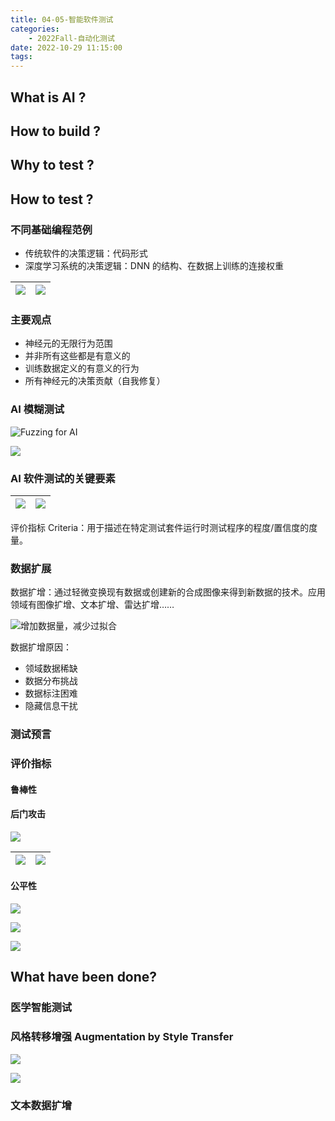 ```yaml
---
title: 04-05-智能软件测试
categories:
    - 2022Fall-自动化测试
date: 2022-10-29 11:15:00
tags:
---
```


## What is AI ?

## How to build ?

## Why to test ?

## How to test ?

### 不同基础编程范例

-   传统软件的决策逻辑：代码形式
-   深度学习系统的决策逻辑：DNN 的结构、在数据上训练的连接权重

| ![](04-05-%E6%99%BA%E8%83%BD%E8%BD%AF%E4%BB%B6%E6%B5%8B%E8%AF%95/image-20221029112110344.png) | ![](04-05-%E6%99%BA%E8%83%BD%E8%BD%AF%E4%BB%B6%E6%B5%8B%E8%AF%95/image-20221029112116085.png) |
| --------------------------------------------------------------------------------------------- | --------------------------------------------------------------------------------------------- |

### 主要观点

-   神经元的无限行为范围
-   并非所有这些都是有意义的
-   训练数据定义的有意义的行为
-   所有神经元的决策贡献（自我修复）

### AI 模糊测试

![Fuzzing for AI](04-05-%E6%99%BA%E8%83%BD%E8%BD%AF%E4%BB%B6%E6%B5%8B%E8%AF%95/image-20221029112654138.png)

![](04-05-%E6%99%BA%E8%83%BD%E8%BD%AF%E4%BB%B6%E6%B5%8B%E8%AF%95/image-20221029112740904.png)

### AI 软件测试的关键要素

| ![](04-05-%E6%99%BA%E8%83%BD%E8%BD%AF%E4%BB%B6%E6%B5%8B%E8%AF%95/image-20221029112946322.png) | ![](04-05-%E6%99%BA%E8%83%BD%E8%BD%AF%E4%BB%B6%E6%B5%8B%E8%AF%95/image-20221029112950793.png) |
| --------------------------------------------------------------------------------------------- | --------------------------------------------------------------------------------------------- |

评价指标 Criteria：用于描述在特定测试套件运行时测试程序的程度/置信度的度量。

### 数据扩展

数据扩增：通过轻微变换现有数据或创建新的合成图像来得到新数据的技术。应用领域有图像扩增、文本扩增、雷达扩增……

![增加数据量，减少过拟合](04-05-%E6%99%BA%E8%83%BD%E8%BD%AF%E4%BB%B6%E6%B5%8B%E8%AF%95/image-20221029113106332.png)

数据扩增原因：

-   领域数据稀缺
-   数据分布挑战
-   数据标注困难
-   隐藏信息干扰

### 测试预言

### 评价指标

#### 鲁棒性

#### 后门攻击

![](04-05-%E6%99%BA%E8%83%BD%E8%BD%AF%E4%BB%B6%E6%B5%8B%E8%AF%95/image-20221029113714291.png)

| ![](04-05-%E6%99%BA%E8%83%BD%E8%BD%AF%E4%BB%B6%E6%B5%8B%E8%AF%95/image-20221029113930073.png) | ![](04-05-%E6%99%BA%E8%83%BD%E8%BD%AF%E4%BB%B6%E6%B5%8B%E8%AF%95/image-20221029113934339.png) |
| --------------------------------------------------------------------------------------------- | --------------------------------------------------------------------------------------------- |

#### 公平性

![](04-05-%E6%99%BA%E8%83%BD%E8%BD%AF%E4%BB%B6%E6%B5%8B%E8%AF%95/image-20221029114003960.png)

![](04-05-%E6%99%BA%E8%83%BD%E8%BD%AF%E4%BB%B6%E6%B5%8B%E8%AF%95/image-20221029114029865.png)

![](04-05-%E6%99%BA%E8%83%BD%E8%BD%AF%E4%BB%B6%E6%B5%8B%E8%AF%95/image-20221029114057498.png)

## What have been done?

### 医学智能测试

### 风格转移增强 Augmentation by Style Transfer

![](04-05-%E6%99%BA%E8%83%BD%E8%BD%AF%E4%BB%B6%E6%B5%8B%E8%AF%95/image-20221029114241337.png)

![](04-05-%E6%99%BA%E8%83%BD%E8%BD%AF%E4%BB%B6%E6%B5%8B%E8%AF%95/image-20221029114248108.png)

### 文本数据扩增
